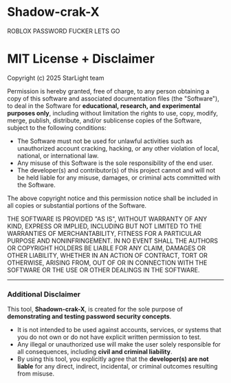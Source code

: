 # Shadow-crak-X
ROBLOX PASSWORD FUCKER LETS GO

MIT License + Disclaimer
========================

Copyright (c) 2025 StarLight team

Permission is hereby granted, free of charge, to any person obtaining a copy
of this software and associated documentation files (the "Software"), to deal
in the Software for **educational, research, and experimental purposes only**,
including without limitation the rights to use, copy, modify, merge, publish,
distribute, and/or sublicense copies of the Software, subject to the following
conditions:

- The Software must not be used for unlawful activities such as unauthorized
  account cracking, hacking, or any other violation of local, national, or
  international law.  
- Any misuse of this Software is the sole responsibility of the end user.  
- The developer(s) and contributor(s) of this project cannot and will not be
  held liable for any misuse, damages, or criminal acts committed with the
  Software.  

The above copyright notice and this permission notice shall be included in all
copies or substantial portions of the Software.

THE SOFTWARE IS PROVIDED "AS IS", WITHOUT WARRANTY OF ANY KIND, EXPRESS OR
IMPLIED, INCLUDING BUT NOT LIMITED TO THE WARRANTIES OF MERCHANTABILITY,
FITNESS FOR A PARTICULAR PURPOSE AND NONINFRINGEMENT. IN NO EVENT SHALL THE
AUTHORS OR COPYRIGHT HOLDERS BE LIABLE FOR ANY CLAIM, DAMAGES OR OTHER
LIABILITY, WHETHER IN AN ACTION OF CONTRACT, TORT OR OTHERWISE, ARISING FROM,
OUT OF OR IN CONNECTION WITH THE SOFTWARE OR THE USE OR OTHER DEALINGS IN THE
SOFTWARE.

---

### Additional Disclaimer

This tool, **Shadown-crak-X**, is created for the sole purpose of **demonstrating
and testing password security concepts**.  

- It is not intended to be used against accounts, services, or systems that you
  do not own or do not have explicit written permission to test.  
- Any illegal or unauthorized use will make the user solely responsible for all
  consequences, including **civil and criminal liability**.  
- By using this tool, you explicitly agree that the **developer(s) are not liable**
  for any direct, indirect, incidental, or criminal outcomes resulting from misuse.
